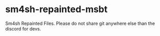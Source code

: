 # sm4sh-repainted-msbt
Sm4sh Repainted Files. Please do not share git anywhere else than the discord for devs.